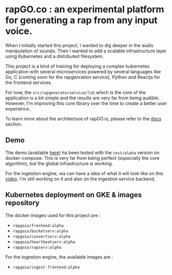 # rapGO.co : an experimental platform for generating a rap from any input voice.

When I initially started this project, I wanted to dig deeper in the audio manipulation of sounds. 
Then I wanted to add a scalable infrastructure layer using Kubernetes and a distributed filesystem.

This project is a kind of training for deploying a complex kubernetes application with several microservices
powered by several languages like Go, C (coming soon for the rapgenration service), Python and Reactjs for the frontend services.

For now, the `src/rapgeneratorservice/lib` which is the core of the application is a bit simple and the results are very far from being audible. However, I'm improving this core library over the time to create a better user experience.

To learn more about the architecture of rapGO.io, please refer to the [docs](/docs/README.md) section.

## Demo

The demo (available [here](https://drive.google.com/file/d/1XtkA3sAqpnCYaEMn2g3RyA2EgFZA9w-q/view?usp=sharing)) ha been tested with the `test/alpha` version on docker-compose. This is very far from being perfect (especially the core algorithm), but the global infrastructure is working.

For the ingestion engine, wa can have a idea of what it will look like on this [video](https://drive.google.com/file/d/1oq8C7PLc_7nMztTs38DcD6P16b-raWFx/view?usp=sharing). I'm still working on it and also on the ingestion service backend.

## Kubernetes deployment on GKE & images repository
The docker images used for this project are :

* `rapgoio/frontend:alpha`
* `rapgoio/bucketserv:alpha`
* `rapgoio/convertserv:alpha`
* `rapgoio/heartbeatserv:alpha`
* `rapgoio/rapserv:alpha`

For the ingestion engine, the available images are :

* `rapgoio/ingest-frontend:alpha`